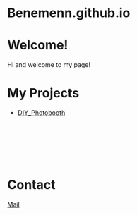 # Benemenn.github.io

# Welcome!
Hi and welcome to my page!

# My Projects

- [DIY_Photobooth](https://www.benemenn.github.io/mengfotobox)


<p>
    <br><br><br><br><br>
</p>

# Contact

[Mail](mailto:b.cloos@icloud.com)
